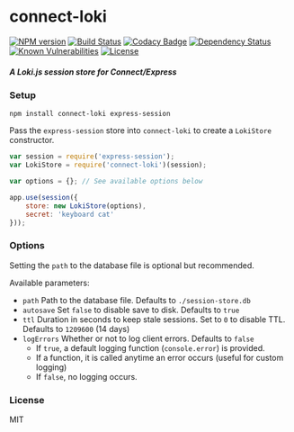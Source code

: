 # connect-loki

[![NPM version](http://img.shields.io/npm/v/connect-loki.svg)](https://www.npmjs.com/package/connect-loki)
[![Build Status](https://travis-ci.org/Requarks/connect-loki.svg?branch=master)](https://travis-ci.org/Requarks/wiki)
[![Codacy Badge](https://api.codacy.com/project/badge/Grade/97c0f52f6fcc471caeccf45827ff3361)](https://www.codacy.com/app/Requarks/connect-loki)
[![Dependency Status](https://gemnasium.com/badges/github.com/Requarks/connect-loki.svg)](https://gemnasium.com/github.com/Requarks/connect-loki)
[![Known Vulnerabilities](https://snyk.io/test/github/requarks/connect-loki/badge.svg)](https://snyk.io/test/github/requarks/connect-loki)
[![License](https://img.shields.io/badge/license-MIT-blue.svg)](https://github.com/requarks/connect-loki/blob/master/LICENSE)

##### A Loki.js session store for Connect/Express

### Setup

```shell
npm install connect-loki express-session
```

Pass the `express-session` store into `connect-loki` to create a `LokiStore` constructor.

```js
var session = require('express-session');
var LokiStore = require('connect-loki')(session);

var options = {}; // See available options below

app.use(session({
    store: new LokiStore(options),
    secret: 'keyboard cat'
}));
```

### Options

Setting the `path` to the database file is optional but recommended.

Available parameters:

-	`path` Path to the database file. Defaults to `./session-store.db`
-	`autosave` Set `false` to disable save to disk. Defaults to `true`
- `ttl` Duration in seconds to keep stale sessions. Set to `0` to disable TTL. Defaults to `1209600` (14 days)
-	`logErrors` Whether or not to log client errors. Defaults to `false`
	-	If `true`, a default logging function (`console.error`) is provided.
	-	If a function, it is called anytime an error occurs (useful for custom logging)
	-	If `false`, no logging occurs.

### License

MIT